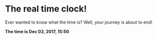 # The real time clock!

Ever wanted to know what the time is? Well, your journey is about to end!

**The time is Dec 03, 2017, 15:50**